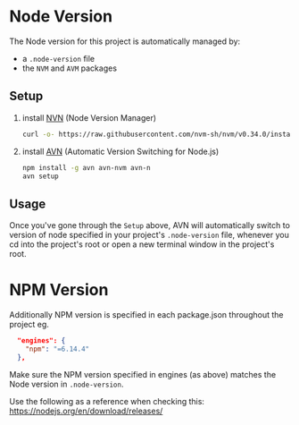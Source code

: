 Node Version
===

The Node version for this project is automatically managed by:
 - a ``.node-version`` file
 - the ``NVM`` and ``AVM`` packages


Setup
---

1. install [NVN](https://github.com/nvm-sh/nvm) (Node Version Manager)
    ```bash
    curl -o- https://raw.githubusercontent.com/nvm-sh/nvm/v0.34.0/install.sh | bash
    ```

2. install [AVN](https://github.com/wbyoung/avn) (Automatic Version Switching for Node.js)
    ```bash
    npm install -g avn avn-nvm avn-n
    avn setup
    ```

Usage
---

Once you've gone through the ``Setup`` above,
AVN will automatically switch to version of node specified in your project's ``.node-version`` file,
whenever you cd into the project's root or open a new terminal window in the project's root.


NPM Version
===

Additionally NPM version is specified in each package.json throughout the project eg.
```json
  "engines": {
    "npm": "=6.14.4"
  },
```
Make sure the NPM version specified in engines (as above) 
matches the Node version in ``.node-version``.

Use the following as a reference when checking this: 
https://nodejs.org/en/download/releases/
